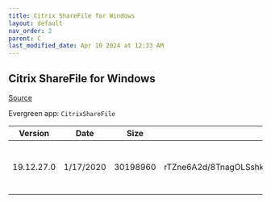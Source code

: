 ```yaml
---
title: Citrix ShareFile for Windows
layout: default
nav_order: 2
parent: C
last_modified_date: Apr 10 2024 at 12:33 AM
---
```


## Citrix ShareFile for Windows

[Source](https://www.citrix.com/downloads/sharefile/clients-and-plug-ins/citrix-files-for-windows.html)

Evergreen app: `CitrixShareFile`

| Version    | Date      | Size     | Hash                                                     | URI                                                                                                                                                          |
| ---------- | --------- | -------- | -------------------------------------------------------- | ------------------------------------------------------------------------------------------------------------------------------------------------------------ |
| 19.12.27.0 | 1/17/2020 | 30198960 | rTZne6A2d/8TnagOLSshkqOxO0ZQUBM5x5vUm1qxjxO0TOV43bm6Rw== | [https://www.sf-cdn.net/downloads/cfwin/CitrixFilesForWindows-v19.12.27.0.exe](https://www.sf-cdn.net/downloads/cfwin/CitrixFilesForWindows-v19.12.27.0.exe) |
